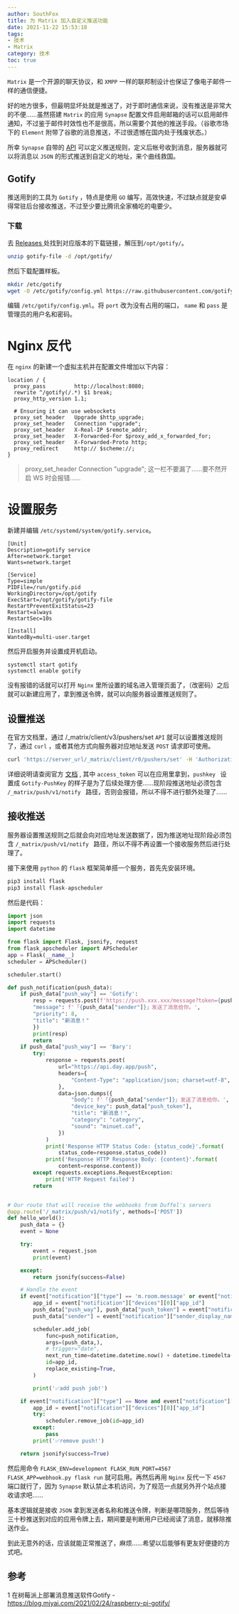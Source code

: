 ```yaml
---
author: SouthFox
title: 为 Matrix 加入自定义推送功能
date: 2021-11-22 15:53:18
tags: 
- 技术
- Matrix
category: 技术
toc: true
---
```


`Matrix` 是一个开源的聊天协议，和 `XMPP` 一样的联邦制设计也保证了像电子邮件一样的通信便捷。

<!-- more -->

好的地方很多，但最明显坏处就是推送了，对于即时通信来说，没有推送是非常大的不便……虽然搭建 `Matrix` 的应用 `Synapse` 配置文件启用邮箱的话可以启用邮件通知，不过鉴于邮件时效性也不是很高，所以需要个其他的推送手段。（谷歌市场下的 `Element` 附带了谷歌的消息推送，不过很遗憾在国内处于残废状态。）

所幸 `Synapse` 自带的 [API](https://spec.matrix.org/v1.1/client-server-api/) 可以定义推送规则，定义后帐号收到消息，服务器就可以将消息以 `JSON` 的形式推送到自定义的地址，来个曲线救国。



## Gotify

推送用到的工具为 `Gotify` ，特点是使用 `GO` 编写，高效快速，不过缺点就是安卓得常驻后台接收推送，不过至少要比腾讯全家桶吃的电要少。



### 下载

去 [Releases ](https://github.com/gotify/server/releases)处找到对应版本的下载链接，解压到`/opt/gotify/`。

```bash
unzip gotify-file -d /opt/gotify/
```

然后下载配置样板。

```bash
mkdir /etc/gotify
wget -O /etc/gotify/config.yml https://raw.githubusercontent.com/gotify/server/master/config.example.yml
```

编辑 `/etc/gotify/config.yml`。将 `port` 改为没有占用的端口， `name` 和 `pass` 是管理员的用户名和密码。



# Nginx 反代

在 `nginx` 的新建一个虚拟主机并在配置文件增加以下内容：

```nginx
location / {
  proxy_pass         http://localhost:8080;
  rewrite ^/gotify(/.*) $1 break;
  proxy_http_version 1.1;

  # Ensuring it can use websockets
  proxy_set_header   Upgrade $http_upgrade;
  proxy_set_header   Connection "upgrade";
  proxy_set_header   X-Real-IP $remote_addr;
  proxy_set_header   X-Forwarded-For $proxy_add_x_forwarded_for;
  proxy_set_header   X-Forwarded-Proto http;
  proxy_redirect     http:// $scheme://;
}
```

> proxy_set_header   Connection "upgrade"; 这一栏不要漏了……要不然开启 WS 时会报错……
>
> 



# 设置服务

新建并编辑 `/etc/systemd/system/gotify.service`。

```
[Unit]
Description=gotify service
After=network.target
Wants=network.target

[Service]
Type=simple
PIDFile=/run/gotify.pid
WorkingDirectory=/opt/gotify
ExecStart=/opt/gotify/gotify-file
RestartPreventExitStatus=23
Restart=always
RestartSec=10s

[Install]
WantedBy=multi-user.target
```

然后开启服务并设置成开机启动。

```
systemctl start gotify
systemctl enable gotify
```

没有报错的话就可以打开 `Nginx` 里所设置的域名进入管理页面了，（改密码）之后就可以新建应用了，拿到推送令牌，就可以向服务器设置推送规则了。



## 设置推送

在官方文档里，通过 /_matrix/client/v3/pushers/set `API` 就可以设置推送规则了，通过 `curl` ，或者其他方式向服务器对应地址发送 `POST` 请求即可使用。

```bash
curl 'https://server_url/_matrix/client/r0/pushers/set' -H 'Authorization: Bearer access_token' -H 'Content-Type: application/json' -X POST -d '{"lang": "en","kind": "http","app_display_name": "Gotify","device_display_name": "Gotify","pushkey": "Gotify-PushKey","app_id": "zh.xxx.gotify","data": {"url": "https://Push_url/_matrix/push/v1/notify","format": "full_event"}}'
```

详细说明请查阅官方 [文档](https://spec.matrix.org/v1.1/client-server-api/#post_matrixclientv3pushersset) , 其中 `access_token` 可以在应用里拿到，`pushkey ` 设置成 `Gotify-PushKey` 的样子是为了后续处理方便……现阶段推送地址必须包含 `/_matrix/push/v1/notify ` 路径，否则会报错，所以不得不进行额外处理了……



## 接收推送

服务器设置推送规则之后就会向对应地址发送数据了，因为推送地址现阶段必须包含 `/_matrix/push/v1/notify ` 路径，所以不得不再设置一个接收服务然后进行处理了。

接下来使用 `python` 的 `flask` 框架简单搭一个服务，首先先安装环境。

```python
pip3 install flask
pip3 install flask-apscheduler
```

然后是代码：

```python
import json
import requests
import datetime

from flask import Flask, jsonify, request
from flask_apscheduler import APScheduler
app = Flask(__name__)
scheduler = APScheduler()

scheduler.start()

def push_notification(push_data):
    if push_data["push_way"] == 'Gotify':
        resp = requests.post(f'https://push.xxx.xxx/message?token={push_data["push_token"]}', json={
        "message": f'「{push_data["sender"]}」发送了消息给你。',
        "priority": 8,
        "title": "新消息！"
        })
        print(resp)
        return
    if push_data["push_way"] == 'Bary':
        try:
            response = requests.post(
                url="https://api.day.app/push",
                headers={
                    "Content-Type": "application/json; charset=utf-8",
                },
                data=json.dumps({
                    "body": f'「{push_data["sender"]}」发送了消息给你。',
                    "device_key": push_data["push_token"],
                    "title": "新消息！",
                    "category": "category",
                    "sound": "minuet.caf",
                })
            )
            print('Response HTTP Status Code: {status_code}'.format(
                status_code=response.status_code))
            print('Response HTTP Response Body: {content}'.format(
                content=response.content))
        except requests.exceptions.RequestException:
            print('HTTP Request failed')
        return


# Our route that will receive the webhooks from Duffel's servers
@app.route('/_matrix/push/v1/notify', methods=['POST'])
def hello_world():
    push_data = {}
    event = None

    try:
        event = request.json
        print(event)

    except:
        return jsonify(success=False)

    # Handle the event
    if event["notification"]["type"] == 'm.room.message' or event["notification"]["type"] == 'm.room.encrypted':
        app_id = event["notification"]["devices"][0]["app_id"]
        push_data["push_way"], push_data["push_token"] = event["notification"]["devices"][0]["pushkey"].split('-')
        push_data["sender"] = event["notification"]["sender_display_name"]

        scheduler.add_job(
            func=push_notification,
            args=(push_data,),
            # trigger="date",
            next_run_time=datetime.datetime.now() + datetime.timedelta(seconds=25),
            id=app_id,
            replace_existing=True,
        )

        print('✅add push job!')

    if event["notification"]["type"] == None and event["notification"]["id"] == '':
        app_id = event["notification"]["devices"][0]["app_id"]
        try:
            scheduler.remove_job(id=app_id)
        except:
            pass
        print('✅remove push!')

    return jsonify(success=True)
```

然后用命令 `FLASK_ENV=development FLASK_RUN_PORT=4567 FLASK_APP=webhook.py flask run` 就可启用。再然后再用 `Nginx` 反代一下 `4567` 端口就行了，因为 `Synapse` 默认禁止本机访问，为了规范一点就另外开个站点接收请求吧……

基本逻辑就是接收 `JSON` 拿到发送者名称和推送令牌，判断是哪项服务，然后等待三十秒推送到对应的应用令牌上去，期间要是判断用户已经阅读了消息，就移除推送作业。

到此无意外的话，应该就能正常推送了，麻烦……希望以后能够有更友好便捷的方式吧。



## 参考

1 在树莓派上部署消息推送软件Gotify - https://blog.mjyai.com/2021/02/24/raspberry-pi-gotify/
